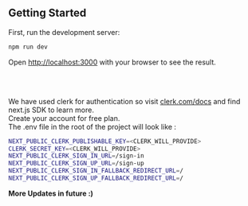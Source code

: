 ## Getting Started

First, run the development server:

```bash
npm run dev
```

Open [http://localhost:3000](http://localhost:3000) with your browser to see the result.

<br><br>

We have used clerk for authentication so visit [clerk.com/docs](https://www.clerk.com/docs) and find next.js SDK to learn more. <br>
Create your account for free plan. <br>
The .env file in the root of the project will look like : <br>
```bash
NEXT_PUBLIC_CLERK_PUBLISHABLE_KEY=<CLERK_WILL_PROVIDE>
CLERK_SECRET_KEY=<CLERK_WILL_PROVIDE>
NEXT_PUBLIC_CLERK_SIGN_IN_URL=/sign-in
NEXT_PUBLIC_CLERK_SIGN_UP_URL=/sign-up
NEXT_PUBLIC_CLERK_SIGN_IN_FALLBACK_REDIRECT_URL=/
NEXT_PUBLIC_CLERK_SIGN_UP_FALLBACK_REDIRECT_URL=/
```

<b>More Updates in future :)</b>
